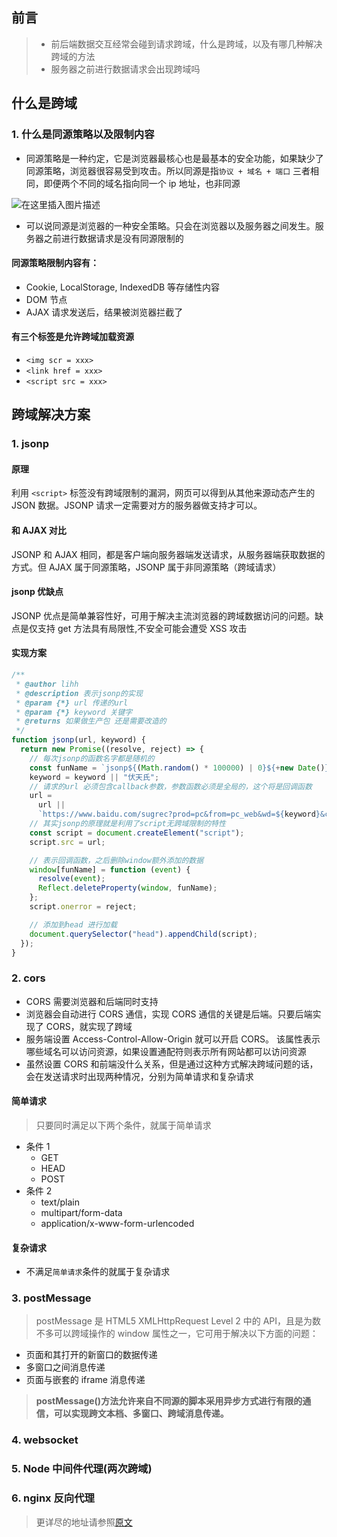 ## 前言

> - 前后端数据交互经常会碰到请求跨域，什么是跨域，以及有哪几种解决跨域的方法
> - 服务器之前进行数据请求会出现跨域吗

## 什么是跨域

### 1. 什么是同源策略以及限制内容

- 同源策略是一种约定，它是浏览器最核心也是最基本的安全功能，如果缺少了同源策略，浏览器很容易受到攻击。所以同源是指`协议 + 域名 + 端口` 三者相同，即便两个不同的域名指向同一个 ip 地址，也非同源

![在这里插入图片描述](https://img-blog.csdnimg.cn/2634645f88814d3a9ea112f5a38e6faf.png)

- 可以说同源是浏览器的一种安全策略。只会在浏览器以及服务器之间发生。服务器之前进行数据请求是没有同源限制的

#### 同源策略限制内容有：

- Cookie, LocalStorage, IndexedDB 等存储性内容
- DOM 节点
- AJAX 请求发送后，结果被浏览器拦截了

#### 有三个标签是允许跨域加载资源

- `<img scr = xxx>`
- `<link href = xxx>`
- `<script src = xxx>`

## 跨域解决方案

### 1. jsonp

#### 原理

利用 `<script>` 标签没有跨域限制的漏洞，网页可以得到从其他来源动态产生的 JSON 数据。JSONP 请求一定需要对方的服务器做支持才可以。

#### 和 AJAX 对比

JSONP 和 AJAX 相同，都是客户端向服务器端发送请求，从服务器端获取数据的方式。但 AJAX 属于同源策略，JSONP 属于非同源策略（跨域请求）

#### jsonp 优缺点

JSONP 优点是简单兼容性好，可用于解决主流浏览器的跨域数据访问的问题。缺点是仅支持 get 方法具有局限性,不安全可能会遭受 XSS 攻击

#### 实现方案

```js
/**
 * @author lihh
 * @description 表示jsonp的实现
 * @param {*} url 传递的url
 * @param {*} keyword 关键字
 * @returns 如果做生产包 还是需要改造的
 */
function jsonp(url, keyword) {
  return new Promise((resolve, reject) => {
    // 每次jsonp的函数名字都是随机的
    const funName = `jsonp${(Math.random() * 100000) | 0}${+new Date()}`;
    keyword = keyword || "伏天氏";
    // 请求的url 必须包含callback参数，参数函数必须是全局的，这个将是回调函数
    url =
      url ||
      `https://www.baidu.com/sugrec?prod=pc&from=pc_web&wd=${keyword}&callback=${funName}`;
    // 其实jsonp的原理就是利用了script无跨域限制的特性
    const script = document.createElement("script");
    script.src = url;

    // 表示回调函数，之后删除window额外添加的数据
    window[funName] = function (event) {
      resolve(event);
      Reflect.deleteProperty(window, funName);
    };
    script.onerror = reject;

    // 添加到head 进行加载
    document.querySelector("head").appendChild(script);
  });
}
```

### 2. cors

- CORS 需要浏览器和后端同时支持
- 浏览器会自动进行 CORS 通信，实现 CORS 通信的关键是后端。只要后端实现了 CORS，就实现了跨域
- 服务端设置 Access-Control-Allow-Origin 就可以开启 CORS。 该属性表示哪些域名可以访问资源，如果设置通配符则表示所有网站都可以访问资源
- 虽然设置 CORS 和前端没什么关系，但是通过这种方式解决跨域问题的话，会在发送请求时出现两种情况，分别为简单请求和复杂请求

#### 简单请求

> 只要同时满足以下两个条件，就属于简单请求

- 条件 1
  - GET
  - HEAD
  - POST
- 条件 2
  - text/plain
  - multipart/form-data
  - application/x-www-form-urlencoded

#### 复杂请求

- 不满足`简单请求`条件的就属于复杂请求

### 3. postMessage

> postMessage 是 HTML5 XMLHttpRequest Level 2 中的 API，且是为数不多可以跨域操作的 window 属性之一，它可用于解决以下方面的问题：

- 页面和其打开的新窗口的数据传递
- 多窗口之间消息传递
- 页面与嵌套的 iframe 消息传递

> **postMessage()方法允许来自不同源的脚本采用异步方式进行有限的通信，可以实现跨文本档、多窗口、跨域消息传递。**

### 4. websocket

### 5. Node 中间件代理(两次跨域)

### 6. nginx 反向代理

> 更详尽的地址请参照[原文](https://juejin.cn/post/6844903767226351623#heading-0)
